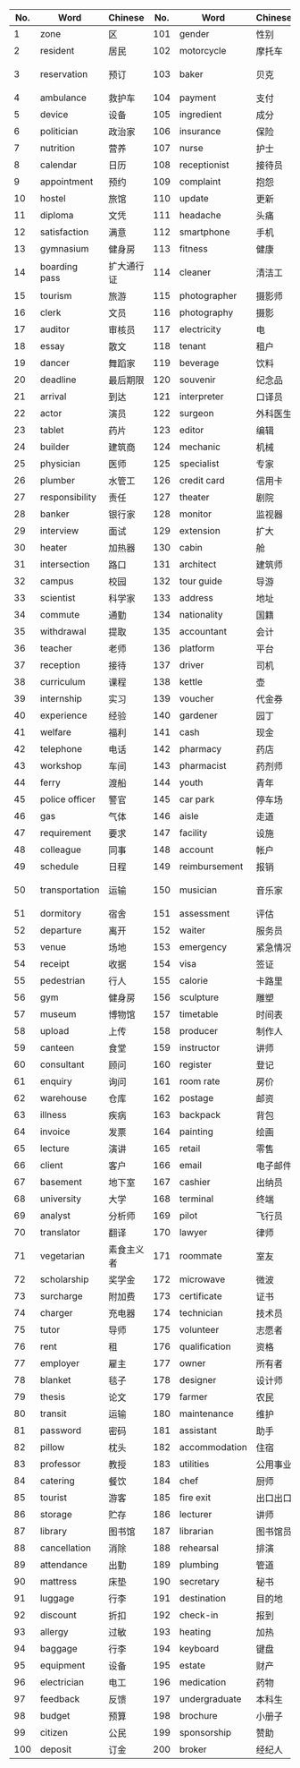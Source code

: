 | No. | Word | Chinese | No. | Word | Chinese | No. | Word | Chinese |
|-----|------|---------|-----|------|---------|-----|------|---------|
| 1 | zone | 区 | 101 | gender | 性别 | 201 | sailor | 水手 |
| 2 | resident | 居民 | 102 | motorcycle | 摩托车 | 202 | nursery | 苗圃 |
| 3 | reservation | 预订 | 103 | baker | 贝克 | 203 | cabin crew | 机舱工作人员 |
| 4 | ambulance | 救护车 | 104 | payment | 支付 | 204 | poet | 诗人 |
| 5 | device | 设备 | 105 | ingredient | 成分 | 205 | transfer | 转移 |
| 6 | politician | 政治家 | 106 | insurance | 保险 | 206 | manager | 经理 |
| 7 | nutrition | 营养 | 107 | nurse | 护士 | 207 | supervisor | 导师 |
| 8 | calendar | 日历 | 108 | receptionist | 接待员 | 208 | employee | 员工 |
| 9 | appointment | 预约 | 109 | complaint | 抱怨 | 209 | laundry | 洗衣店 |
| 10 | hostel | 旅馆 | 110 | update | 更新 | 210 | judge | 法官 |
| 11 | diploma | 文凭 | 111 | headache | 头痛 | 211 | lounge | 休息室 |
| 12 | satisfaction | 满意 | 112 | smartphone | 手机 | 212 | lease | 租 |
| 13 | gymnasium | 健身房 | 113 | fitness | 健康 | 213 | passport | 护照 |
| 14 | boarding pass | 扩大通行证 | 114 | cleaner | 清洁工 | 214 | guidebook | 指南 |
| 15 | tourism | 旅游 | 115 | photographer | 摄影师 | 215 | speaker | 扬声器 |
| 16 | clerk | 文员 | 116 | photography | 摄影 | 216 | apartment | 公寓 |
| 17 | auditor | 审核员 | 117 | electricity | 电 | 217 | faculty | 学院 |
| 18 | essay | 散文 | 118 | tenant | 租户 | 218 | subsidy | 补贴 |
| 19 | dancer | 舞蹈家 | 119 | beverage | 饮料 | 219 | economist | 经济学家 |
| 20 | deadline | 最后期限 | 120 | souvenir | 纪念品 | 220 | laboratory | 实验室 |
| 21 | arrival | 到达 | 121 | interpreter | 口译员 | 221 | headphone | 耳机 |
| 22 | actor | 演员 | 122 | surgeon | 外科医生 | 222 | vaccination | 疫苗接种 |
| 23 | tablet | 药片 | 123 | editor | 编辑 | 223 | tuition | 学费 |
| 24 | builder | 建筑商 | 124 | mechanic | 机械 | 224 | currency | 货币 |
| 25 | physician | 医师 | 125 | specialist | 专家 | 225 | customer | 顾客 |
| 26 | plumber | 水管工 | 126 | credit card | 信用卡 | 226 | painter | 画家 |
| 27 | responsibility | 责任 | 127 | theater | 剧院 | 227 | researcher | 研究员 |
| 28 | banker | 银行家 | 128 | monitor | 监视器 | 228 | access | 使用权 |
| 29 | interview | 面试 | 129 | extension | 扩大 | 229 | engineer | 工程师 |
| 30 | heater | 加热器 | 130 | cabin | 舱 | 230 | airline | 航空公司 |
| 31 | intersection | 路口 | 131 | architect | 建筑师 | 231 | surrounding | 周围 |
| 32 | campus | 校园 | 132 | tour guide | 导游 | 232 | carpenter | 木匠 |
| 33 | scientist | 科学家 | 133 | address | 地址 | 233 | stomachache | 腹痛 |
| 34 | commute | 通勤 | 134 | nationality | 国籍 | 234 | cinema | 电影 |
| 35 | withdrawal | 提取 | 135 | accountant | 会计 | 235 | repair | 维修 |
| 36 | teacher | 老师 | 136 | platform | 平台 | 236 | expense | 费用 |
| 37 | reception | 接待 | 137 | driver | 司机 | 237 | income | 收入 |
| 38 | curriculum | 课程 | 138 | kettle | 壶 | 238 | surveillance | 监视 |
| 39 | internship | 实习 | 139 | voucher | 代金券 | 239 | training | 训练 |
| 40 | experience | 经验 | 140 | gardener | 园丁 | 240 | adapter | 适配器 |
| 41 | welfare | 福利 | 141 | cash | 现金 | 241 | waitress | 女服务员 |
| 42 | telephone | 电话 | 142 | pharmacy | 药店 | 242 | director | 导演 |
| 43 | workshop | 车间 | 143 | pharmacist | 药剂师 | 243 | vehicle | 车辆 |
| 44 | ferry | 渡船 | 144 | youth | 青年 | 244 | wheelchair | 轮椅 |
| 45 | police officer | 警官 | 145 | car park | 停车场 | 245 | injury | 受伤 |
| 46 | gas | 气体 | 146 | aisle | 走道 | 246 | soldier | 士兵 |
| 47 | requirement | 要求 | 147 | facility | 设施 | 247 | residence | 住宅 |
| 48 | colleague | 同事 | 148 | account | 帐户 | 248 | priority | 优先事项 |
| 49 | schedule | 日程 | 149 | reimbursement | 报销 | 249 | neighbor | 邻居 |
| 50 | transportation | 运输 | 150 | musician | 音乐家 | 250 | overtime | 随着时间的推移 |
| 51 | dormitory | 宿舍 | 151 | assessment | 评估 | 251 | balcony | 阳台 |
| 52 | departure | 离开 | 152 | waiter | 服务员 | 252 | roundabout | 迂回 |
| 53 | venue | 场地 | 153 | emergency | 紧急情况 | 253 | token | 令牌 |
| 54 | receipt | 收据 | 154 | visa | 签证 | 254 | postgraduate | 研究生 |
| 55 | pedestrian | 行人 | 155 | calorie | 卡路里 | 255 | download | 下载 |
| 56 | gym | 健身房 | 156 | sculpture | 雕塑 | 256 | principal | 主要的 |
| 57 | museum | 博物馆 | 157 | timetable | 时间表 | 257 | attachment | 依恋 |
| 58 | upload | 上传 | 158 | producer | 制作人 | 258 | assignment | 任务 |
| 59 | canteen | 食堂 | 159 | instructor | 讲师 | 259 | postcode | 邮政编码 |
| 60 | consultant | 顾问 | 160 | register | 登记 | 260 | visitor | 游客 |
| 61 | enquiry | 询问 | 161 | room rate | 房价 | 261 | transaction | 交易 |
| 62 | warehouse | 仓库 | 162 | postage | 邮资 | 262 | seminar | 研讨会 |
| 63 | illness | 疾病 | 163 | backpack | 背包 | 263 | refund | 退款 |
| 64 | invoice | 发票 | 164 | painting | 绘画 | 264 | landlord | 房东 |
| 65 | lecture | 演讲 | 165 | retail | 零售 | 265 | examination | 考试 |
| 66 | client | 客户 | 166 | email | 电子邮件 | 266 | avenue | 大街 |
| 67 | basement | 地下室 | 167 | cashier | 出纳员 | 267 | dentist | 牙医 |
| 68 | university | 大学 | 168 | terminal | 终端 | 268 | psychologist | 心理学家 |
| 69 | analyst | 分析师 | 169 | pilot | 飞行员 | 269 | novelist | 小说家 |
| 70 | translator | 翻译 | 170 | lawyer | 律师 | 270 | surname | 姓 |
| 71 | vegetarian | 素食主义者 | 171 | roommate | 室友 | 271 | suburb | 市郊 |
| 72 | scholarship | 奖学金 | 172 | microwave | 微波 | 272 | student | 学生 |
| 73 | surcharge | 附加费 | 173 | certificate | 证书 | 273 | hallway | 门厅 |
| 74 | charger | 充电器 | 174 | technician | 技术员 | 274 | opportunity | 机会 |
| 75 | tutor | 导师 | 175 | volunteer | 志愿者 | 275 | cruise | 巡航 |
| 76 | rent | 租 | 176 | qualification | 资格 | 276 | passenger | 乘客 |
| 77 | employer | 雇主 | 177 | owner | 所有者 | 277 | revision | 修订 |
| 78 | blanket | 毯子 | 178 | designer | 设计师 | 278 | corridor | 走廊 |
| 79 | thesis | 论文 | 179 | farmer | 农民 | 279 | prescription | 处方 |
| 80 | transit | 运输 | 180 | maintenance | 维护 | 280 | diplomat | 外交官 |
| 81 | password | 密码 | 181 | assistant | 助手 | 281 | salary | 薪水 |
| 82 | pillow | 枕头 | 182 | accommodation | 住宿 | 282 | butcher | 屠夫 |
| 83 | professor | 教授 | 183 | utilities | 公用事业 | 283 | journalist | 记者 |
| 84 | catering | 餐饮 | 184 | chef | 厨师 | 284 | suitcase | 手提箱 |
| 85 | tourist | 游客 | 185 | fire exit | 出口出口 | 285 | cafeteria | 自助餐厅 |
| 86 | storage | 贮存 | 186 | lecturer | 讲师 | 286 | dessert | 甜点 |
| 87 | library | 图书馆 | 187 | librarian | 图书馆员 | 287 | sanitation | 卫生 |
| 88 | cancellation | 消除 | 188 | rehearsal | 排演 | 288 | bicycle | 自行车 |
| 89 | attendance | 出勤 | 189 | plumbing | 管道 | 289 | fridge | 冰箱 |
| 90 | mattress | 床垫 | 190 | secretary | 秘书 | 290 | occupation | 职业 |
| 91 | luggage | 行李 | 191 | destination | 目的地 | 291 | sightseeing | 观光 |
| 92 | discount | 折扣 | 192 | check-in | 报到 | 292 | curtain | 窗帘 |
| 93 | allergy | 过敏 | 193 | heating | 加热 | 293 | website | 网站 |
| 94 | baggage | 行李 | 194 | keyboard | 键盘 | 294 | exhibition | 展览 |
| 95 | equipment | 设备 | 195 | estate | 财产 | 295 | counselor | 顾问 |
| 96 | electrician | 电工 | 196 | medication | 药物 | 296 | itinerary | 行程 |
| 97 | feedback | 反馈 | 197 | undergraduate | 本科生 | 297 | gallery | 画廊 |
| 98 | budget | 预算 | 198 | brochure | 小册子 | 298 | resume | 恢复 |
| 99 | citizen | 公民 | 199 | sponsorship | 赞助 | 299 | firefighter | 消防队员 |
| 100 | deposit | 订金 | 200 | broker | 经纪人 | 300 | battery | 电池 |